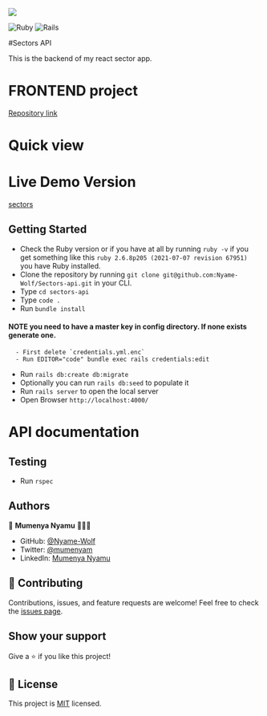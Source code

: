 ![](https://img.shields.io/badge/Microverse-blueviolet)

![Ruby](https://img.shields.io/badge/ruby-%23CC342D.svg?style=for-the-badge&logo=ruby&logoColor=white) ![Rails](https://img.shields.io/badge/rails-%23CC0000.svg?style=for-the-badge&logo=ruby-on-rails&logoColor=white)

#Sectors API

This is the backend of my react sector app.

# FRONTEND project

[Repository link]()

# Quick view

# Live Demo Version

[sectors]()

## Getting Started

- Check the Ruby version or if you have at all by running `ruby -v` if you get something like this `ruby 2.6.8p205 (2021-07-07 revision 67951)` you have Ruby installed.
- Clone the repository by running `git clone git@github.com:Nyame-Wolf/Sectors-api.git` in your CLI.
- Type `cd sectors-api`
- Type `code .`
- Run `bundle install`

#### NOTE you need to have a master key in config directory. If none exists generate one.

      - First delete `credentials.yml.enc`
      - Run EDITOR="code" bundle exec rails credentials:edit

- Run `rails db:create db:migrate`
- Optionally you can run `rails db:seed` to populate it
- Run `rails server` to open the local server
- Open Browser `http://localhost:4000/`

# API documentation

## Testing

- Run `rspec`

## Authors

👤 **Mumenya Nyamu** 🧑🏻‍💻

- GitHub: [@Nyame-Wolf](https://github.com/Nyame-Wolf)
- Twitter: [@mumenyam](https://twitter.com/Mumenyam)
- LinkedIn: [Mumenya Nyamu](https://www.linkedin.com/in/mumenya-nyamu-software-engineer/)

## 🤝 Contributing

Contributions, issues, and feature requests are welcome!
Feel free to check the [issues page](https://github.com/Nyame-Wolf/Sectors-api/issues).

## Show your support

Give a ⭐️ if you like this project!

## 📝 License

This project is [MIT](./MIT.md) licensed.
